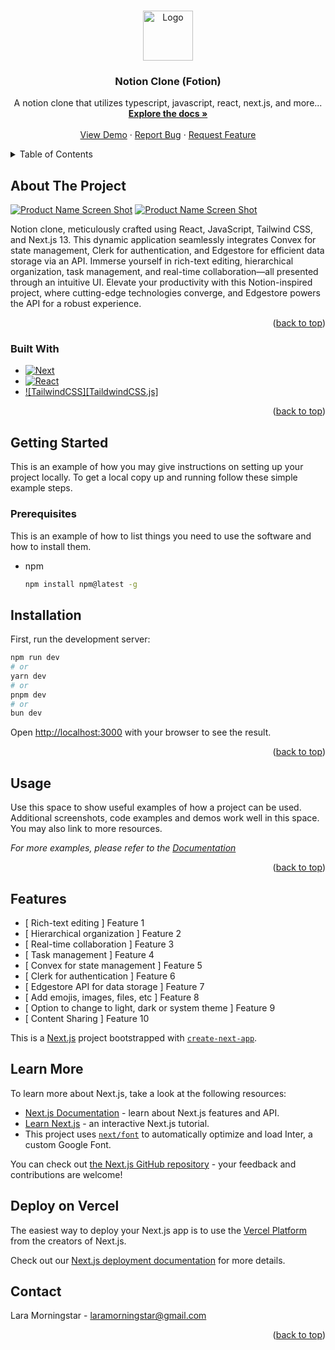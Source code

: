 <a name="readme-top"></a>

<!-- PROJECT LOGO -->
<br />
<div align="center">
  <a href[="https://github.com/larajmorningstar/notion_clone">
    <img src="https://github.com/larajmorningstar/notion_clone/assets/114085798/0d527884-818b-4d6f-a46a-08e215348337" alt="Logo" width="80" height="80">
  </a>


<h3 align="center">Notion Clone (Fotion) </h3>

  <p align="center">
    A notion clone that utilizes typescript, javascript, react, next.js, and more...
    <br />
    <a href="https://github.com/larajmorningstar/notion_clone"><strong>Explore the docs »</strong></a>
    <br />
    <br />
    <a href="https://github.com/github_username/repo_name">View Demo</a>
    ·
    <a href="https://github.com/larajmorningstar/notion_clone/issues">Report Bug</a>
    ·
    <a href="https://github.com/larajmorningstar/notion_clone/issues">Request Feature</a>
  </p>
</div>



<!-- TABLE OF CONTENTS -->
<details>
  <summary>Table of Contents</summary>
  <ol>
    <li>
      <a href="#about-the-project">About The Project</a>
      <ul>
        <li><a href="#built-with">Built With</a></li>
      </ul>
    </li>
    <li>
      <a href="#getting-started">Getting Started</a>
      <ul>
        <li><a href="#prerequisites">Prerequisites</a></li>
        <li><a href="#installation">Installation</a></li>
      </ul>
    </li>
    <li><a href="#roadmap">Features</a></li>
    <li><a href="#contact">Contact</a></li>
  </ol>
</details>



<!-- ABOUT THE PROJECT -->
## About The Project

[![Product Name Screen Shot][product-screenshot]](https://example.com)
[![Product Name Screen Shot][product-screentshot2]](https://example.com)

Notion clone, meticulously crafted using React, JavaScript, Tailwind CSS, and Next.js 13. This dynamic application seamlessly integrates Convex for state management, Clerk for authentication, and Edgestore for efficient data storage via an API. Immerse yourself in rich-text editing, hierarchical organization, task management, and real-time collaboration—all presented through an intuitive UI. Elevate your productivity with this Notion-inspired project, where cutting-edge technologies converge, and Edgestore powers the API for a robust experience.


<p align="right">(<a href="#readme-top">back to top</a>)</p>



### Built With

* [![Next][Next.js]][Next-url]
* [![React][React.js]][React-url]
* [![TailwindCSS][TaildwindCSS.js]][TailwindCSS-url]

<p align="right">(<a href="#readme-top">back to top</a>)</p>



<!-- GETTING STARTED -->
## Getting Started

This is an example of how you may give instructions on setting up your project locally.
To get a local copy up and running follow these simple example steps.

### Prerequisites

This is an example of how to list things you need to use the software and how to install them.
* npm
  ```sh
  npm install npm@latest -g
  ```

## Installation

First, run the development server:

```bash
npm run dev
# or
yarn dev
# or
pnpm dev
# or
bun dev
```

Open [http://localhost:3000](http://localhost:3000) with your browser to see the result.

<p align="right">(<a href="#readme-top">back to top</a>)</p>



<!-- USAGE EXAMPLES -->
## Usage

Use this space to show useful examples of how a project can be used. Additional screenshots, code examples and demos work well in this space. You may also link to more resources.

_For more examples, please refer to the [Documentation](https://example.com)_

<p align="right">(<a href="#readme-top">back to top</a>)</p>



<!-- Features -->
## Features

- [ Rich-text editing ] Feature 1
- [  Hierarchical organization ] Feature 2
- [ Real-time collaboration ] Feature 3
- [ Task management ] Feature 4
- [ Convex for state management ] Feature 5
- [ Clerk for authentication ] Feature 6
- [ Edgestore API for data storage ] Feature 7
- [ Add emojis, images, files, etc ] Feature 8
- [ Option to change to light, dark or system theme ] Feature 9
- [ Content Sharing ] Feature 10

This is a [Next.js](https://nextjs.org/) project bootstrapped with [`create-next-app`](https://github.com/vercel/next.js/tree/canary/packages/create-next-app).

## Learn More

To learn more about Next.js, take a look at the following resources:

- [Next.js Documentation](https://nextjs.org/docs) - learn about Next.js features and API.
- [Learn Next.js](https://nextjs.org/learn) - an interactive Next.js tutorial.
- This project uses [`next/font`](https://nextjs.org/docs/basic-features/font-optimization) to automatically optimize and load Inter, a custom Google Font.

You can check out [the Next.js GitHub repository](https://github.com/vercel/next.js/) - your feedback and contributions are welcome!

## Deploy on Vercel

The easiest way to deploy your Next.js app is to use the [Vercel Platform](https://vercel.com/new?utm_medium=default-template&filter=next.js&utm_source=create-next-app&utm_campaign=create-next-app-readme) from the creators of Next.js.

Check out our [Next.js deployment documentation](https://nextjs.org/docs/deployment) for more details.

<!-- CONTACT -->
## Contact

Lara Morningstar - laramorningstar@gmail.com


<p align="right">(<a href="#readme-top">back to top</a>)</p>



<!-- MARKDOWN LINKS & IMAGES -->
<!-- https://www.markdownguide.org/basic-syntax/#reference-style-links -->
[product-screenshot]: https://github.com/larajmorningstar/notion_clone/assets/114085798/8ac7d0e1-ad7a-4d6d-a0c5-03ca6c8aef46
[product-screentshot2]: https://github.com/larajmorningstar/notion_clone/assets/114085798/61626b86-64f9-44ff-a317-484971d564c5
[Next.js]: https://img.shields.io/badge/next.js-000000?style=for-the-badge&logo=nextdotjs&logoColor=white
[Next-url]: https://nextjs.org/
[React.js]: https://img.shields.io/badge/React-20232A?style=for-the-badge&logo=react&logoColor=61DAFB
[React-url]: https://reactjs.org/
[TailwindCSS.js]: https://img.shields.io/static/v1?style=for-the-badge&message=Tailwind+CSS&color=222222&logo=Tailwind+CSS&logoColor=06B6D4&label=
[TailwindCSS-url]: https://tailwindcss.com/
